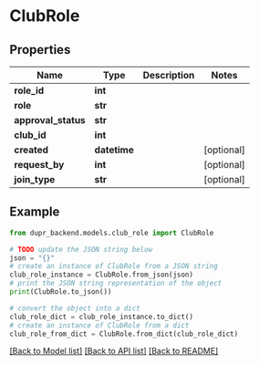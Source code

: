 # ClubRole


## Properties

Name | Type | Description | Notes
------------ | ------------- | ------------- | -------------
**role_id** | **int** |  | 
**role** | **str** |  | 
**approval_status** | **str** |  | 
**club_id** | **int** |  | 
**created** | **datetime** |  | [optional] 
**request_by** | **int** |  | [optional] 
**join_type** | **str** |  | [optional] 

## Example

```python
from dupr_backend.models.club_role import ClubRole

# TODO update the JSON string below
json = "{}"
# create an instance of ClubRole from a JSON string
club_role_instance = ClubRole.from_json(json)
# print the JSON string representation of the object
print(ClubRole.to_json())

# convert the object into a dict
club_role_dict = club_role_instance.to_dict()
# create an instance of ClubRole from a dict
club_role_from_dict = ClubRole.from_dict(club_role_dict)
```
[[Back to Model list]](../README.md#documentation-for-models) [[Back to API list]](../README.md#documentation-for-api-endpoints) [[Back to README]](../README.md)


